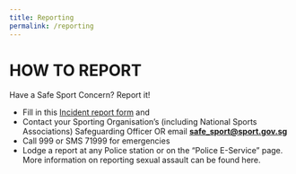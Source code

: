```yaml
---
title: Reporting
permalink: /reporting
---
```

# HOW TO REPORT
Have a Safe Sport Concern? Report it! 

* Fill in this [Incident report form](https://form.gov.sg/60b097299b02630012f93aac) and
* Contact your Sporting Organisation’s (including National Sports Associations) Safeguarding Officer OR
email **safe_sport@sport.gov.sg**
* Call 999 or SMS 71999 for emergencies 
* Lodge a report at any Police station or on the “Police E-Service” page. More information on reporting sexual assault can be found here.
